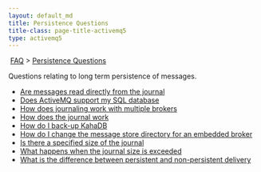 ```yaml
---
layout: default_md
title: Persistence Questions 
title-class: page-title-activemq5
type: activemq5
---
```


 [FAQ](faq) > [Persistence Questions](persistence-questions)


Questions relating to long term persistence of messages.

*   [Are messages read directly from the journal](are-messages-read-directly-from-the-journal)
*   [Does ActiveMQ support my SQL database](does-activemq-support-my-sql-database)
*   [How does journaling work with multiple brokers](how-does-journaling-work-with-multiple-brokers)
*   [How does the journal work](how-does-the-journal-work)
*   [How do I back-up KahaDB](how-do-i-back-up-kahadb)
*   [How do I change the message store directory for an embedded broker](how-do-i-change-the-message-store-directory-for-an-embedded-broker)
*   [Is there a specified size of the journal](is-there-a-specified-size-of-the-journal)
*   [What happens when the journal size is exceeded](what-happens-when-the-journal-size-is-exceeded)
*   [What is the difference between persistent and non-persistent delivery](what-is-the-difference-between-persistent-and-non-persistent-delivery)

